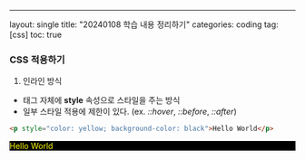 ---
layout: single
title:  "20240108 학습 내용 정리하기"
categories: coding
tag: [css]
toc: true

### CSS 적용하기
1. 인라인 방식
- 태그 자체에 **style** 속성으로 스타일을 주는 방식
- 일부 스타일 적용에 제한이 있다. (ex. *::hover*, *::before*, *::after*)
  
```html
<p style="color: yellow; background-color: black">Hello World</p>
```
<p style="color: yellow; background-color: black">Hello World</p> 
